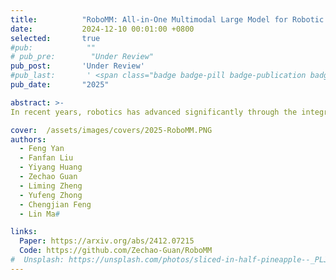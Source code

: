 ```yaml
---
title:          "RoboMM: All-in-One Multimodal Large Model for Robotic Manipulation"
date:           2024-12-10 00:01:00 +0800
selected:       true
#pub:            ""
# pub_pre:        "Under Review"
pub_post:       'Under Review'
#pub_last:       ' <span class="badge badge-pill badge-publication badge-success">Spotlight</span>'
pub_date:       "2025"

abstract: >-
In recent years, robotics has advanced significantly through the integration of larger models and large-scale datasets. However, challenges remain in applying these models to 3D spatial interactions and managing data collection costs. To address these issues, we propose the multimodal robotic manipulation model, RoboMM, along with the comprehensive dataset, RoboData. RoboMM enhances 3D perception through camera parameters and occupancy supervision. Building on OpenFlamingo, it incorporates Modality-Isolation-Mask and multimodal decoder blocks, improving modality fusion and fine-grained perception. RoboData offers the complete evaluation system by integrating several well-known datasets, achieving the first fusion of multi-view images, camera parameters, depth maps, and actions, and the space alignment facilitates comprehensive learning from diverse robotic datasets. Equipped with RoboData and the unified physical space, RoboMM is the first generalist policy that enables simultaneous evaluation across all tasks within multiple datasets, rather than focusing on limited selection of data or tasks. Its design significantly enhances robotic manipulation performance, increasing the average sequence length on the CALVIN from 1.7 to 3.3 and ensuring cross-embodiment capabilities, achieving state-of-the-art results across multiple datasets.

cover:  /assets/images/covers/2025-RoboMM.PNG
authors:
  - Feng Yan
  - Fanfan Liu
  - Yiyang Huang
  - Zechao Guan
  - Liming Zheng
  - Yufeng Zhong
  - Chengjian Feng
  - Lin Ma#

links:
  Paper: https://arxiv.org/abs/2412.07215
  Code: https://github.com/Zechao-Guan/RoboMM
#  Unsplash: https://unsplash.com/photos/sliced-in-half-pineapple--_PLJZmHZzk
---
```

